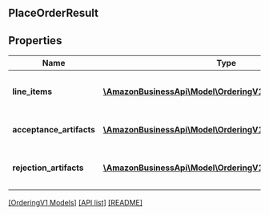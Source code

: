 ## PlaceOrderResult

## Properties

Name | Type | Description | Notes
------------ | ------------- | ------------- | -------------
**line_items** | [**\AmazonBusinessApi\Model\OrderingV1\ResultLineItem[]**](ResultLineItem.md) | Order results for specific line items. |
**acceptance_artifacts** | [**\AmazonBusinessApi\Model\OrderingV1\AcceptanceArtifact[]**](AcceptanceArtifact.md) | Results of a successful order. |
**rejection_artifacts** | [**\AmazonBusinessApi\Model\OrderingV1\RejectionArtifact[]**](RejectionArtifact.md) | Reasons the order was rejected. |

[[OrderingV1 Models]](../) [[API list]](../../Api) [[README]](../../../README.md)
